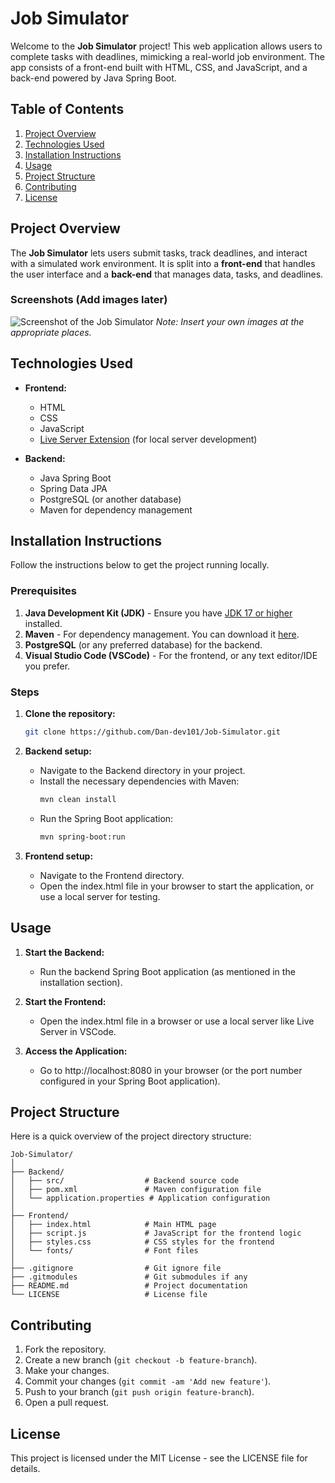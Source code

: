 # Job Simulator

Welcome to the **Job Simulator** project! This web application allows users to complete tasks with deadlines, mimicking a real-world job environment. The app consists of a front-end built with HTML, CSS, and JavaScript, and a back-end powered by Java Spring Boot.

## Table of Contents
1. [Project Overview](#project-overview)
2. [Technologies Used](#technologies-used)
3. [Installation Instructions](#installation-instructions)
4. [Usage](#usage)
5. [Project Structure](#project-structure)
6. [Contributing](#contributing)
7. [License](#license)

## Project Overview

The **Job Simulator** lets users submit tasks, track deadlines, and interact with a simulated work environment. It is split into a **front-end** that handles the user interface and a **back-end** that manages data, tasks, and deadlines.

### Screenshots (Add images later)
![Screenshot of the Job Simulator](./images/screenshot1.png)
*Note: Insert your own images at the appropriate places.*

## Technologies Used
- **Frontend:**
  - HTML
  - CSS
  - JavaScript
  - [Live Server Extension](https://marketplace.visualstudio.com/items?itemName=ritwickdey.LiveServer) (for local server development)

- **Backend:**
  - Java Spring Boot
  - Spring Data JPA
  - PostgreSQL (or another database)
  - Maven for dependency management

## Installation Instructions

Follow the instructions below to get the project running locally.

### Prerequisites

1. **Java Development Kit (JDK)** - Ensure you have [JDK 17 or higher](https://www.oracle.com/java/technologies/javase-jdk17-downloads.html) installed.
2. **Maven** - For dependency management. You can download it [here](https://maven.apache.org/).
3. **PostgreSQL** (or any preferred database) for the backend.
4. **Visual Studio Code (VSCode)** - For the frontend, or any text editor/IDE you prefer.

### Steps

1. **Clone the repository:**
   ```bash
   git clone https://github.com/Dan-dev101/Job-Simulator.git
   ```

2. **Backend setup:**
   - Navigate to the Backend directory in your project.
   - Install the necessary dependencies with Maven:
     ```bash
     mvn clean install
     ```
   - Run the Spring Boot application:
     ```bash
     mvn spring-boot:run
     ```

3. **Frontend setup:**
   - Navigate to the Frontend directory.
   - Open the index.html file in your browser to start the application, or use a local server for testing.

## Usage
1. **Start the Backend:**
   - Run the backend Spring Boot application (as mentioned in the installation section).

2. **Start the Frontend:**
   - Open the index.html file in a browser or use a local server like Live Server in VSCode.

3. **Access the Application:**
   - Go to http://localhost:8080 in your browser (or the port number configured in your Spring Boot application).

## Project Structure
Here is a quick overview of the project directory structure:

```
Job-Simulator/
│
├── Backend/
│   ├── src/                  # Backend source code
│   ├── pom.xml               # Maven configuration file
│   └── application.properties # Application configuration
│
├── Frontend/
│   ├── index.html            # Main HTML page
│   ├── script.js             # JavaScript for the frontend logic
│   ├── styles.css            # CSS styles for the frontend
│   └── fonts/                # Font files
│
├── .gitignore                # Git ignore file
├── .gitmodules               # Git submodules if any
├── README.md                 # Project documentation
└── LICENSE                   # License file
```

## Contributing
1. Fork the repository.
2. Create a new branch (`git checkout -b feature-branch`).
3. Make your changes.
4. Commit your changes (`git commit -am 'Add new feature'`).
5. Push to your branch (`git push origin feature-branch`).
6. Open a pull request.

## License
This project is licensed under the MIT License - see the LICENSE file for details.
